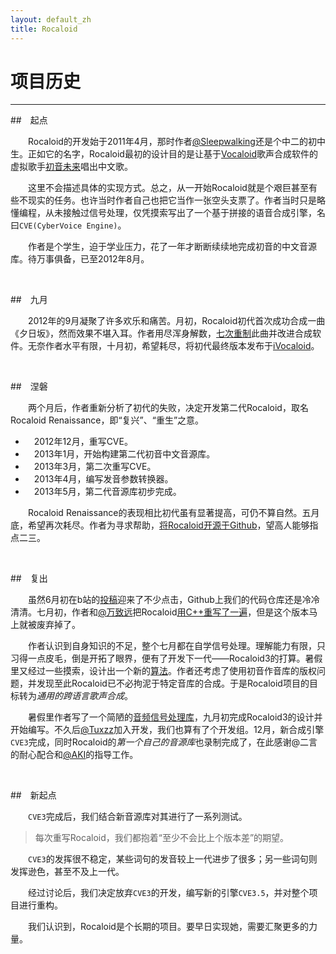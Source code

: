 ```yaml
---
layout: default_zh
title: Rocaloid
---
```


# 项目历史

---

<p></p>

##&emsp;起点

&emsp;&emsp;Rocaloid的开发始于2011年4月，那时作者[@Sleepwalking][1]还是个中二的初中生。正如它的名字，Rocaloid最初的设计目的是让基于[Vocaloid][2]歌声合成软件的虚拟歌手[初音未来][3]唱出中文歌。

&emsp;&emsp;这里不会描述具体的实现方式。总之，从一开始Rocaloid就是个艰巨甚至有些不现实的任务。也许当时作者自己也把它当作一张空头支票了。作者当时只是略懂编程，从未接触过信号处理，仅凭摸索写出了一个基于拼接的语音合成引擎，名曰`CVE(CyberVoice Engine)`。

&emsp;&emsp;作者是个学生，迫于学业压力，花了一年才断断续续地完成初音的中文音源库。待万事俱备，已至2012年8月。

<br />

##&emsp;九月

&emsp;&emsp;2012年的9月凝聚了许多欢乐和痛苦。月初，Rocaloid初代首次成功合成一曲《夕日坂》，然而效果不堪入耳。作者用尽浑身解数，[七次重制](/sub/zh/posts.html)此曲并改进合成软件。无奈作者水平有限，十月初，希望耗尽，将初代最终版本发布于[iVocaloid](http://bbs.ivocaloid.com/thread-109562-1-1.html)。

<br />

##&emsp;涅磐

&emsp;&emsp;两个月后，作者重新分析了初代的失败，决定开发第二代Rocaloid，取名Rocaloid Renaissance，即“复兴”、“重生”之意。

* &emsp;2012年12月，重写CVE。
* &emsp;2013年1月，开始构建第二代初音中文音源库。
* &emsp;2013年3月，第二次重写CVE。
* &emsp;2013年4月，编写发音参数转换器。
* &emsp;2013年5月，第二代音源库初步完成。

&emsp;&emsp;Rocaloid Renaissance的表现相比初代虽有显著提高，可仍不算自然。五月底，希望再次耗尽。作者为寻求帮助，<a href="https://github.com/sleepwalking/rocaloid/tree/Rocaloid-1.6.0-Core-ver.-(VB.Net)">将Rocaloid开源于Github</a>，望高人能够指点二三。

<br />

##&emsp;复出

&emsp;&emsp;虽然6月初在b站的[投稿][4]迎来了不少点击，Github上我们的代码仓库还是冷冷清清。七月初，作者和[@万致远][1]把Rocaloid<a href="https://github.com/sleepwalking/rocaloid/tree/Rocaloid-1.6.0-Core-ver.-(C++)">用C++重写了一遍</a>，但是这个版本马上就被废弃掉了。

&emsp;&emsp;作者认识到自身知识的不足，整个七月都在自学信号处理。理解能力有限，只习得一点皮毛，倒是开拓了眼界，便有了开发下一代——Rocaloid3的打算。暑假里又经过一些摸索，设计出一个新的[算法][5]。作者还考虑了使用初音作音库的版权问题，并发现至此Rocaloid已不必拘泥于特定音库的合成。于是Rocaloid项目的目标转为*通用的跨语言歌声合成*。

&emsp;&emsp;暑假里作者写了一个简陋的[音频信号处理库](https://github.com/Sleepwalking/CVEDSP)，九月初完成Rocaloid3的设计并开始编写。不久后[@Tuxzz][1]加入开发，我们也算有了个开发组。12月，新合成引擎`CVE3`完成，同时Rocaloid的*第一个自己的音源库*也录制完成了，在此感谢@二言的耐心配合和[@AKI][1]的指导工作。

<br />

##&emsp;新起点

&emsp;&emsp;`CVE3`完成后，我们结合新音源库对其进行了一系列测试。

> 每次重写Rocaloid，我们都抱着“至少不会比上个版本差”的期望。

&emsp;&emsp;`CVE3`的发挥很不稳定，某些词句的发音较上一代进步了很多；另一些词句则发挥逊色，甚至不及上一代。

&emsp;&emsp;经过讨论后，我们决定放弃`CVE3`的开发，编写新的引擎`CVE3.5`，并对整个项目进行重构。

&emsp;&emsp;我们认识到，Rocaloid是个长期的项目。要早日实现她，需要汇聚更多的力量。

<br />

[1]: /sub/zh/contact.html "联系" 
[2]: http://www.vocaloid.com "Vocaloid"
[3]: http://www.crypton.co.jp/miku_eng "初音ミク"
[4]: http://www.bilibili.tv/video/av595252/ "Bilibili - 国人自制歌声合成引擎，可让初音唱中文"
[5]: http://www.bilibili.tv/video/av733216/ "Bilibili - 大家还记得那个让初音唱中文的软件吗？"

